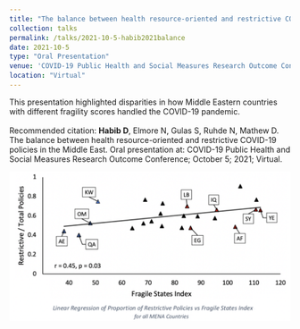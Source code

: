 ```yaml
---	
title: "The balance between health resource-oriented and restrictive COVID-19 policies in the Middle East"	
collection: talks	
permalink: /talks/2021-10-5-habib2021balance	
date: 2021-10-5
type: "Oral Presentation"
venue: 'COVID-19 Public Health and Social Measures Research Outcome Conference'
location: "Virtual"
---	
```

This presentation highlighted disparities in how Middle Eastern countries with different fragility scores handled the COVID-19 pandemic. 
<br><br>
Recommended citation: **Habib D**, Elmore N, Gulas S, Ruhde N, Mathew D. The balance between health resource-oriented and restrictive COVID-19 policies in the Middle East. Oral presentation at: COVID-19 Public Health and Social Measures Research Outcome Conference; October 5; 2021; Virtual.

![](../images/habib2021balance.png)
